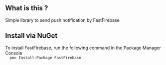 <h2> What is this ?</h2>
<p>
Simple library to send push notification by FastFirebase
</p>
<h2> Install via NuGet</h2>
To install FastFirebase, run the following command in the Package Manager Console
<code>
  pm> Install-Package FastFirebase
</code>
